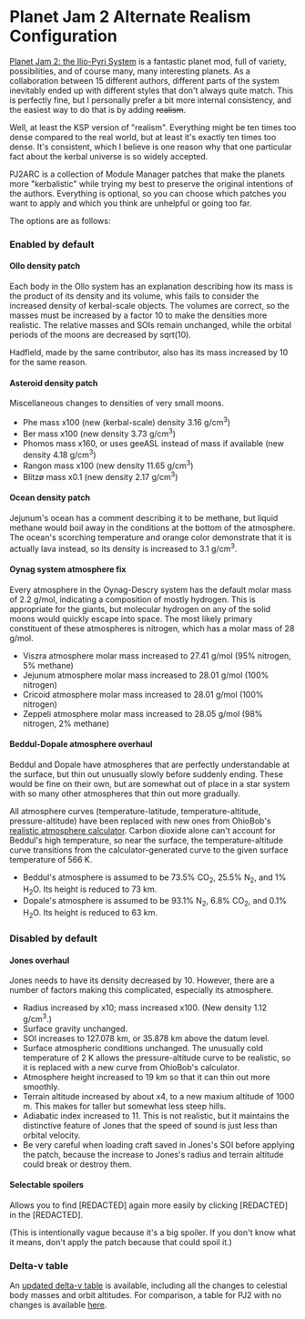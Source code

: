 # Planet Jam 2 Alternate Realism Configuration

[Planet Jam 2: the Ilio-Pyri System](https://forum.kerbalspaceprogram.com/index.php?/topic/211156-v101-central-fire-planet-jam-2-armstrongs-limit-homeworld-in-the-ilio-pyri-planetary-system/) is a fantastic planet mod, full of variety, possibilities, and of course many, many interesting planets.
As a collaboration between 15 different authors, different parts of the system inevitably ended up with different styles that don't always quite match. This is perfectly fine, but I personally prefer a bit more internal consistency, and the easiest way to do that is by adding ~~realism~~.

Well, at least the KSP version of "realism". Everything might be ten times too dense compared to the real world, but at least it's exactly ten times too dense. It's consistent, which I believe is one reason why that one particular fact about the kerbal universe is so widely accepted.

PJ2ARC is a collection of Module Manager patches that make the planets more "kerbalistic" while trying my best to preserve the original intentions of the authors. Everything is optional, so you can choose which patches you want to apply and which you think are unhelpful or going too far.

The options are as follows:

### Enabled by default
#### Ollo density patch
Each body in the Ollo system has an explanation describing how its mass is the product of its density and its volume, whis fails to consider the increased density of kerbal-scale objects. The volumes are correct, so the masses must be increased by a factor 10 to make the densities more realistic. The relative masses and SOIs remain unchanged, while the orbital periods of the moons are decreased by sqrt(10).

Hadfield, made by the same contributor, also has its mass increased by 10 for the same reason.

#### Asteroid density patch 
Miscellaneous changes to densities of very small moons.

* Phe mass x100 (new (kerbal-scale) density 3.16 g/cm<sup>3</sup>)
* Ber mass x100 (new density 3.73 g/cm<sup>3</sup>)
* Phomos mass x160, or uses geeASL instead of mass if available (new density 4.18 g/cm<sup>3</sup>)
* Rangon mass x100 (new density 11.65 g/cm<sup>3</sup>)
* Blitzø mass x0.1 (new density 2.17 g/cm<sup>3</sup>)
  
#### Ocean density patch
Jejunum's ocean has a comment describing it to be methane, but liquid methane would boil away in the conditions at the bottom of the atmosphere. The ocean's scorching temperature and orange color demonstrate that it is actually lava instead, so its density is increased to 3.1 g/cm<sup>3</sup>.

#### Oynag system atmosphere fix
Every atmosphere in the Oynag-Descry system has the default molar mass of 2.2 g/mol, indicating a composition of mostly hydrogen. This is appropriate for the giants, but molecular hydrogen on any of the solid moons would quickly escape into space. The most likely primary constituent of these atmospheres is nitrogen, which has a molar mass of 28 g/mol.
* Viszra atmosphere molar mass increased to 27.41 g/mol (95% nitrogen, 5% methane)
* Jejunum atmosphere molar mass increased to 28.01 g/mol (100% nitrogen)
* Cricoid atmosphere molar mass increased to 28.01 g/mol (100% nitrogen)
* Zeppeli atmosphere molar mass increased to 28.05 g/mol (98% nitrogen, 2% methane)

#### Beddul-Dopale atmosphere overhaul
Beddul and Dopale have atmospheres that are perfectly understandable at the surface, but thin out unusually slowly before suddenly ending. These would be fine on their own, but are somewhat out of place in a star system with so many other atmospheres that thin out more gradually.

All atmosphere curves (temperature-latitude, temperature-altitude, pressure-altitude) have been replaced with new ones from OhioBob's [realistic atmosphere calculator](https://forum.kerbalspaceprogram.com/index.php?/topic/158163-make-your-own-atmospheres-for-ksp-automatically/).
Carbon dioxide alone can't account for Beddul's high temperature, so near the surface, the temperature-altitude curve transitions from the calculator-generated curve to the given surface temperature of 566 K.

* Beddul's atmosphere is assumed to be 73.5% CO<sub>2</sub>, 25.5% N<sub>2</sub>, and 1% H<sub>2</sub>O. Its height is reduced to 73 km.
* Dopale's atmosphere is assumed to be 93.1% N<sub>2</sub>, 6.8% CO<sub>2</sub>, and 0.1% H<sub>2</sub>O. Its height is reduced to 63 km.

### Disabled by default

#### Jones overhaul
Jones needs to have its density decreased by 10. However, there are a number of factors making this complicated, especially its atmosphere.
* Radius increased by x10; mass increased x100. (New density 1.12 g/cm<sup>3</sup>.)
* Surface gravity unchanged.
* SOI increases to 127.078 km, or 35.878 km above the datum level.
* Surface atmospheric conditions unchanged. The unusually cold temperature of 2 K allows the pressure-altitude curve to be realistic, so it is replaced with a new curve from OhioBob's calculator.
* Atmosphere height increased to 19 km so that it can thin out more smoothly.
* Terrain altitude increased by about x4, to a new maxium altitude of 1000 m. This makes for taller but somewhat less steep hills.
* Adiabatic index increased to 11. This is not realistic, but it maintains the distinctive feature of Jones that the speed of sound is just less than orbital velocity.
* Be very careful when loading craft saved in Jones's SOI before applying the patch, because the increase to Jones's radius and terrain altitude could break or destroy them.

#### Selectable spoilers
Allows you to find [REDACTED] again more easily by clicking [REDACTED] in the [REDACTED].

(This is intentionally vague because it's a big spoiler. If you don't know what it means, don't apply the patch because that could spoil it.)


### Delta-v table
An [updated delta-v table](https://docs.google.com/spreadsheets/d/1891mTQLAGPMRzXrHoydCgmZXNDeHMkVCEddytleJYnE/edit?usp=sharing) is available, including all the changes to celestial body masses and orbit altitudes. For comparison, a table for PJ2 with no changes is available [here](https://docs.google.com/spreadsheets/d/1viA1pa6PS0U2Wi2cbCBXtvaUrr9k0LIK65WDvR5vL3U/edit?usp=sharing).

